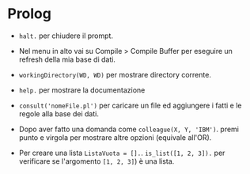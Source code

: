 # Prolog

* ```halt.``` per chiudere il prompt.

* Nel menu in alto vai su Compile > Compile Buffer per eseguire un refresh della mia base di dati.

* ```workingDirectory(WD, WD)``` per mostrare directory corrente.

* ```help.``` per mostrare la documentazione

* ```consult('nomeFile.pl')``` per caricare un file ed aggiungere i fatti e le regole alla base dei dati.

* Dopo aver fatto una domanda come ```colleague(X, Y, 'IBM')```. premi punto e virgola per mostrare altre opzioni (equivale all'OR).

* Per creare una lista ```ListaVuota = [].```. ```is_list([1, 2, 3]).``` per verificare se l'argomento ```[1, 2, 3]```) è una lista.
